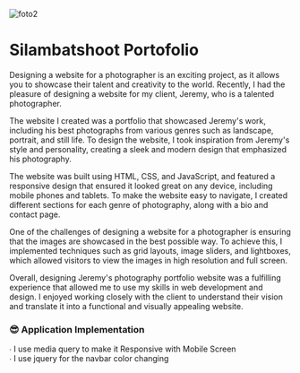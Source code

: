 
![foto2](https://cdn.discordapp.com/attachments/988735884843184210/1095134047023403168/image.png)


# Silambatshoot Portofolio
Designing a website for a photographer is an exciting project, as it allows you to showcase their talent and creativity to the world. Recently, I had the pleasure of designing a website for my client, Jeremy, who is a talented photographer.

The website I created was a portfolio that showcased Jeremy's work, including his best photographs from various genres such as landscape, portrait, and still life. To design the website, I took inspiration from Jeremy's style and personality, creating a sleek and modern design that emphasized his photography.

The website was built using HTML, CSS, and JavaScript, and featured a responsive design that ensured it looked great on any device, including mobile phones and tablets. To make the website easy to navigate, I created different sections for each genre of photography, along with a bio and contact page.

One of the challenges of designing a website for a photographer is ensuring that the images are showcased in the best possible way. To achieve this, I implemented techniques such as grid layouts, image sliders, and lightboxes, which allowed visitors to view the images in high resolution and full screen.

Overall, designing Jeremy's photography portfolio website was a fulfilling experience that allowed me to use my skills in web development and design. I enjoyed working closely with the client to understand their vision and translate it into a functional and visually appealing website.


### 😎 Application Implementation
∙ I use media query to make it Responsive with Mobile Screen <br>
∙ I use jquery for the navbar color changing <br>







